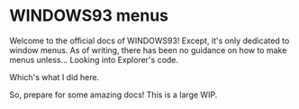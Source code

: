 # WINDOWS93 menus
Welcome to the official docs of WINDOWS93! Except, it's only dedicated to window menus. As of writing, there has been no guidance on how to make menus unless... Looking into Explorer's code.

Which's what I did here.

So, prepare for some amazing docs! This is a large WIP.
